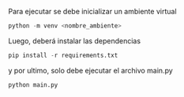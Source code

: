 Para ejecutar se debe inicializar un ambiente virtual
```python
python -m venv <nombre_ambiente>
```
Luego, deberá instalar las dependencias
```python
pip install -r requirements.txt
```
y por ultimo, solo debe ejecutar el archivo main.py
```python
python main.py
```
